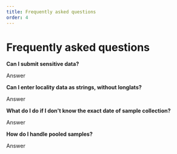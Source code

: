 ```yaml
---
title: Frequently asked questions
order: 4
---
```


# Frequently asked questions

**Can I submit sensitive data?**

Answer

**Can I enter locality data as strings, without longlats?**

Answer

**What do I do if I don't know the exact date of sample collection?**

Answer

**How do I handle pooled samples?**

Answer

